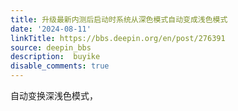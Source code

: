 ```yaml
---
title: 升级最新内测后启动时系统从深色模式自动变成浅色模式
date: '2024-08-11'
linkTitle: https://bbs.deepin.org/en/post/276391
source: deepin_bbs
description:  buyike 
disable_comments: true
---
```

自动变换深浅色模式，

